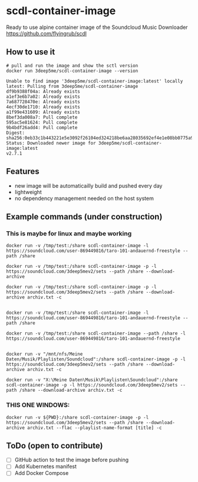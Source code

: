 # scdl-container-image
Ready to use alpine container image of the Soundcloud Music Downloader https://github.com/flyingrub/scdl

## How to use it
```
# pull and run the image and show the sctl version
docker run 3deep5me/scdl-container-image --version

Unable to find image '3deep5me/scdl-container-image:latest' locally
latest: Pulling from 3deep5me/scdl-container-image
df9b9388f04a: Already exists
a1ef3e6b7a02: Already exists
7a687728470e: Already exists
4ecf30de1710: Already exists
a1f99e431609: Already exists
8bef3da008a7: Pull complete
595ac5e81624: Pull complete
9b4bdf26add4: Pull complete
Digest: sha256:0eb33c1b443221e5e3092f26104ed324218be6aa28035692ef4e1e08bb0775a9
Status: Downloaded newer image for 3deep5me/scdl-container-image:latest
v2.7.1
```

## Features
* new image will be automaticailly build and pushed every day
* lightweight
* no dependency management needed on the host system

## Example commands (under construction)

### This is maybe for linux and maybe working
```
docker run -v /tmp/test:/share scdl-container-image -l https://soundcloud.com/user-869449816/taro-101-andauernd-freestyle --path /share

docker run -v /tmp/test:/share scdl-container-image -p -l https://soundcloud.com/3deep5mev2/sets --path /share --download-archive

docker run -v /tmp/test:/share scdl-container-image -p -l https://soundcloud.com/3deep5mev2/sets --path /share --download-archive archiv.txt -c


docker run -v /tmp/test:/share scdl-container-image -l https://soundcloud.com/user-869449816/taro-101-andauernd-freestyle --path /share

docker run -v /tmp/test:/share scdl-container-image --path /share -l https://soundcloud.com/user-869449816/taro-101-andauernd-freestyle 


docker run -v "/mnt/nfs/Meine Daten/Musik/Playlisten/Soundcloud":/share scdl-container-image -p -l https://soundcloud.com/3deep5mev2/sets --path /share --download-archive archiv.txt -c

docker run -v "X:\Meine Daten\Musik\Playlisten\Soundcloud":/share scdl-container-image -p -l https://soundcloud.com/3deep5mev2/sets --path /share --download-archive archiv.txt -c
```

### THIS ONE WINDOWS:
```
docker run -v ${PWD}:/share scdl-container-image -p -l https://soundcloud.com/3deep5mev2/sets --path /share --download-archive archiv.txt --flac --playlist-name-format [title] -c
``` 

## ToDo (open to contribute)

- [ ] GitHub action to test the image before pushing
- [ ] Add Kubernetes manifest
- [ ] Add Docker Compose
